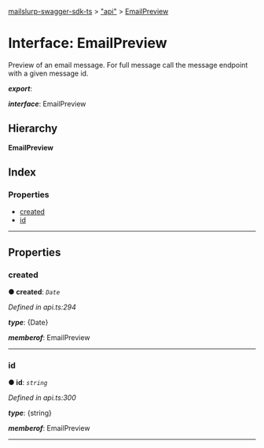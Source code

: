 [mailslurp-swagger-sdk-ts](../README.md) > ["api"](../modules/_api_.md) > [EmailPreview](../interfaces/_api_.emailpreview.md)

# Interface: EmailPreview

Preview of an email message. For full message call the message endpoint with a given message id.

*__export__*: 

*__interface__*: EmailPreview

## Hierarchy

**EmailPreview**

## Index

### Properties

* [created](_api_.emailpreview.md#created)
* [id](_api_.emailpreview.md#id)

---

## Properties

<a id="created"></a>

###  created

**● created**: *`Date`*

*Defined in api.ts:294*

*__type__*: {Date}

*__memberof__*: EmailPreview

___
<a id="id"></a>

###  id

**● id**: *`string`*

*Defined in api.ts:300*

*__type__*: {string}

*__memberof__*: EmailPreview

___

